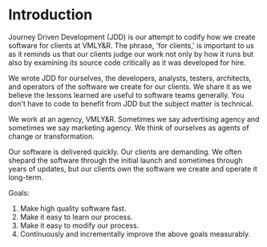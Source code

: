 
<!-- Introduction: An introduction lists the goals and the purpose of the book.-->

# Introduction

Journey Driven Development (JDD) is our attempt to codify how we create software for clients at VMLY&R. The phrase, 'for clients,' is important to us as it reminds us that our clients judge our work not only by how it runs but also by examining its source code critically as it was developed for hire.

We wrote JDD for ourselves, the developers, analysts, testers, architects, and operators of the software we create for our clients. We share it as we believe the lessons learned are useful to software teams generally. You don't have to code to benefit from JDD but the subject matter is technical.

We work at an agency, VMLY&R. Sometimes we say advertising agency and sometimes we say marketing agency. We think of ourselves as agents of change or transformation.

Our software is delivered quickly. Our clients are demanding. We often shepard the software through the initial launch and sometimes through years of updates, but our clients own the software we create and operate it long-term.

Goals:

1. Make high quality software fast.
2. Make it easy to learn our process.
3. Make it easy to modify our process.
4. Continuously and incrementally improve the above goals measurably.
